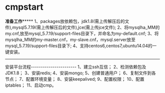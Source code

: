 # cmpstart
**********准备工作***************
1、packages放依赖包，jdk1.8(需上传解压后的文件),mysql5.7.19(需上传解压后的文件),jce(需上传jce文件);
2、将mysqlha_MM的my.cnf,放至mysql_5.7.19/support-files目录下，并命名为my-default.cnf;
3、将mysqlha_MM的my-master.cnf，my-slave.cnf，mysql.server放至mysql_5.7.19/support-files目录下;
4、支持centos6,centos7,ubuntu14.04的一键安装。

********************************
安装平台流程-----------------------
1、建立ssh互信；
2、检测依赖包及JDK1.8；
3、安装redis;
4、安装mongo;
5、创建普通用户；
6、复制文件到各节点；
7、配置环境变量；
8、安装keepalived;
9、配置权限；
10、配置iptables；
11、启动cmp。

